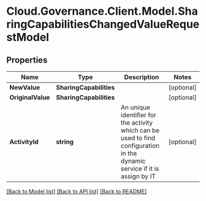 # Cloud.Governance.Client.Model.SharingCapabilitiesChangedValueRequestModel
## Properties

Name | Type | Description | Notes
------------ | ------------- | ------------- | -------------
**NewValue** | **SharingCapabilities** |  | [optional] 
**OriginalValue** | **SharingCapabilities** |  | [optional] 
**ActivityId** | **string** | An unique identifier for the activity which can be used to find configuration in the dynamic service if it is assign by IT | [optional] 

[[Back to Model list]](../README.md#documentation-for-models) [[Back to API list]](../README.md#documentation-for-api-endpoints) [[Back to README]](../README.md)

